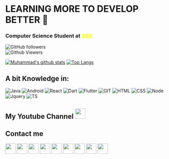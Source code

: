 # **LEARNING MORE TO DEVELOP BETTER** 💪

### Computer Science Student at <a href="https://sbu.ac.ir" style="color: yellow;">SBU</a>

<img alt="GitHub followers" src="https://img.shields.io/github/followers/muhammadksht?style=flat-square&color=blue"><br>
<img alt="Github Viewers" src="https://komarev.com/ghpvc/?username=muhammadksht&style=flat-square&color=yellow">


[![Muhammad's github stats](https://github-readme-stats.vercel.app/api?username=muhammadksht&include_all_commits=true&count_private=true&show_icons=true&include_all_commits=true&theme=react)](https://github.com/muhammadksht)
[![Top Langs](https://github-readme-stats.vercel.app/api/top-langs/?username=muhammadksht&layout=compact&langs_count=10&theme=react)](https://github.com/muhammadksht)

## A bit Knowledge in:
![Java](https://www.vectorlogo.zone/logos/java/java-icon.svg)
![Android](https://www.vectorlogo.zone/logos/android/android-icon.svg)
![React](https://www.vectorlogo.zone/logos/reactjs/reactjs-icon.svg)
![Dart](https://www.vectorlogo.zone/logos/dartlang/dartlang-icon.svg)
![Flutter](https://www.vectorlogo.zone/logos/flutterio/flutterio-icon.svg)
![GIT](https://www.vectorlogo.zone/logos/git-scm/git-scm-icon.svg)
![HTML](https://www.vectorlogo.zone/logos/w3_html5/w3_html5-icon.svg)
![CSS](https://www.vectorlogo.zone/logos/w3_css/w3_css-icon.svg)
![Node](https://www.vectorlogo.zone/logos/nodejs/nodejs-icon.svg)
![Jquery](https://www.vectorlogo.zone/logos/jquery/jquery-icon.svg)
![TS](https://www.vectorlogo.zone/logos/typescriptlang/typescriptlang-icon.svg)

## My Youtube Channel [<img src="https://www.vectorlogo.zone/logos/youtube/youtube-tile.svg" width="32">](https://www.youtube.com/channel/UCI1BKsmNKbCVfxsxjL7SSRQ)

## Contact me
[<img src="https://www.vectorlogo.zone/logos/gitlab/gitlab-icon.svg" width="32">](https://gitlab.com/muhammadksht)
[<img src="https://www.vectorlogo.zone/logos/linkedin/linkedin-tile.svg" width="32">](https://www.linkedin.com/in/muhammad-karbalae?lipi=urn%3Ali%3Apage%3Ad_flagship3_profile_view_base_contact_details%3B19Xhz8Q8QmOyP6k87j%2BeUg%3D%3D)
[<img src="https://www.vectorlogo.zone/logos/twitter/twitter-tile.svg" width="32">](https://twitter.com/Muhammad_ksht)
[<img src="https://www.vectorlogo.zone/logos/instagram/instagram-tile.svg" width="32">](https://www.instagram.com/muhammad.ksht)
[<img src="https://www.vectorlogo.zone/logos/facebook/facebook-official.svg" width="32">](https://www.facebook.com/muhammad.karbalaeeshabani)
[<img src="https://www.vectorlogo.zone/logos/telegram/telegram-tile.svg" width="32">](http://t.me/muhammadksht)
[<img src="https://www.vectorlogo.zone/logos/gmail/gmail-icon.svg" width="32">](mailto:muhammad.ksht@gmail.com)
[<img src="https://www.vectorlogo.zone/logos/whatsapp/whatsapp-icon.svg" width="32">](https://wa.me/989373899988)
[<img src="https://www.vectorlogo.zone/logos/stackoverflow/stackoverflow-icon.svg" width="32">](https://stackoverflow.com/users/14618677/muhammad-karbalaee-shabani)
